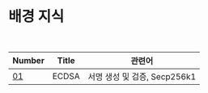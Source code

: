 # 배경 지식

<br>

| Number   | Title                             | 관련어                                                            |
| -------- | --------------------------------- | ----------------------------------------------------------------|
| [01](./01_ECDSA.md)       | ECDSA | 서명 생성 및 검증, Secp256k1 |
